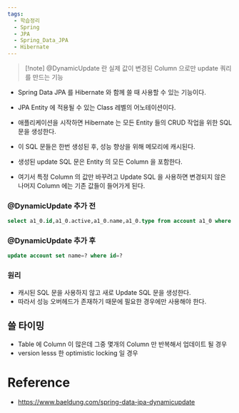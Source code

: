 ```yaml
---
tags:
  - 학습정리
  - Spring
  - JPA
  - Spring_Data_JPA
  - Hibernate
---
```

>[!note] @DynamicUpdate 란
> 실제 값이 변경된 Column 으로만 update 쿼리를 만드는 기능

- Spring Data JPA 를 Hibernate 와 함께 쓸 때 사용할 수 있는 기능이다.
- JPA Entity 에 적용될 수 있는 Class 레벨의 어노테이션이다.

- 애플리케이션을 시작하면 Hibernate 는 모든 Entity 들의 CRUD 작업을 위한 SQL문을 생성한다.
- 이 SQL 문들은 한번 생성된 후, 성능 향상을 위해 메모리에 캐시된다.

- 생성된 update SQL 문은 Entity 의 모든 Column 을 포함한다.
- 여기서 특정 Column 의 값만 바꾸려고 Update SQL 을 사용하면 변경되지 않은 나머지 Column 에는 기존 값들이 들어가게 된다.

### @DynamicUpdate 추가 전

```sql
select a1_0.id,a1_0.active,a1_0.name,a1_0.type from account a1_0 where a1_0.id=?
```

### @DynamicUpdate 추가 후

```sql
update account set name=? where id=?
```

### 원리

- 캐시된 SQL 문을 사용하지 않고 새로 Update SQL 문을 생성한다.
- 따라서 성능 오버헤드가 존재하기 때문에 필요한 경우에만 사용해야 한다.

## 쓸 타이밍

- Table 에 Column 이 많은데 그중 몇개의 Column 만 반복해서 업데이트 될 경우
- version lesss 한 optimistic locking 일 경우

# Reference

- https://www.baeldung.com/spring-data-jpa-dynamicupdate
